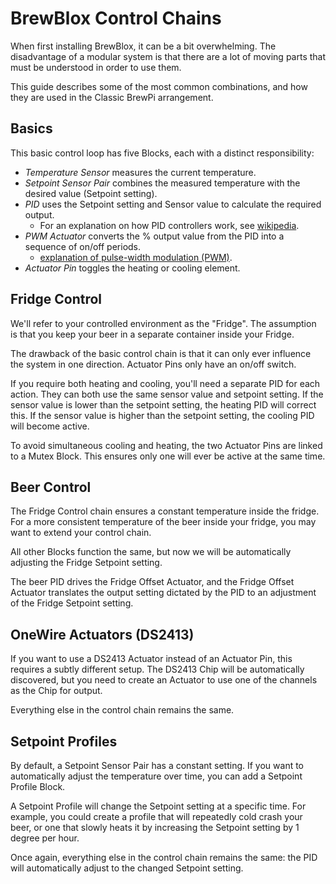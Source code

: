 # BrewBlox Control Chains

When first installing BrewBlox, it can be a bit overwhelming. The disadvantage of a modular system is that there are a lot of moving parts that must be understood in order to use them.

This guide describes some of the most common combinations, and how they are used in the Classic BrewPi arrangement.

## Basics

<PlantUml src="basic_chain.puml" title="Basic Control Chain"/>

This basic control loop has five Blocks, each with a distinct responsibility:
- *Temperature Sensor* measures the current temperature.
- *Setpoint Sensor Pair* combines the measured temperature with the desired value (Setpoint setting).
- *PID* uses the Setpoint setting and Sensor value to calculate the required output.
  - For an explanation on how PID controllers work, see [wikipedia](https://en.wikipedia.org/wiki/PID_controller).
- *PWM Actuator* converts the % output value from the PID into a sequence of on/off periods.
  - [explanation of pulse-width modulation (PWM)](https://en.wikipedia.org/wiki/Pulse-width_modulation).
- *Actuator Pin* toggles the heating or cooling element.

## Fridge Control

<PlantUml src="fridge_chain.puml" title="Fridge Control Chain"/>

We'll refer to your controlled environment as the "Fridge". The assumption is that you keep your beer in a separate container inside your Fridge.

The drawback of the basic control chain is that it can only ever influence the system in one direction. Actuator Pins only have an on/off switch.

If you require both heating and cooling, you'll need a separate PID for each action. They can both use the same sensor value and setpoint setting. If the sensor value is lower than the setpoint setting, the heating PID will correct this. If the sensor value is higher than the setpoint setting, the cooling PID will become active.

To avoid simultaneous cooling and heating, the two Actuator Pins are linked to a Mutex Block. This ensures only one will ever be active at the same time.

## Beer Control

<PlantUml src="offset_chain.puml" title="Beer Control Chain"/>

The Fridge Control chain ensures a constant temperature inside the fridge. For a more consistent temperature of the beer inside your fridge, you may want to extend your control chain.

All other Blocks function the same, but now we will be automatically adjusting the Fridge Setpoint setting.

The beer PID drives the Fridge Offset Actuator, and the Fridge Offset Actuator translates the output setting dictated by the PID to an adjustment of the Fridge Setpoint setting.

## OneWire Actuators (DS2413)

<PlantUml src="onewire_chain.puml" title="OneWire Control Chain"/>

If you want to use a DS2413 Actuator instead of an Actuator Pin, this requires a subtly different setup. The DS2413 Chip will be automatically discovered, but you need to create an Actuator to use one of the channels as the Chip for output.

Everything else in the control chain remains the same.

## Setpoint Profiles

<PlantUml src="profile_chain.puml" title="Profile Control Chain"/>

By default, a Setpoint Sensor Pair has a constant setting. If you want to automatically adjust the temperature over time, you can add a Setpoint Profile Block.

A Setpoint Profile will change the Setpoint setting at a specific time. For example, you could create a profile that will repeatedly cold crash your beer, or one that slowly heats it by increasing the Setpoint setting by 1 degree per hour.

Once again, everything else in the control chain remains the same: the PID will automatically adjust to the changed Setpoint setting.
